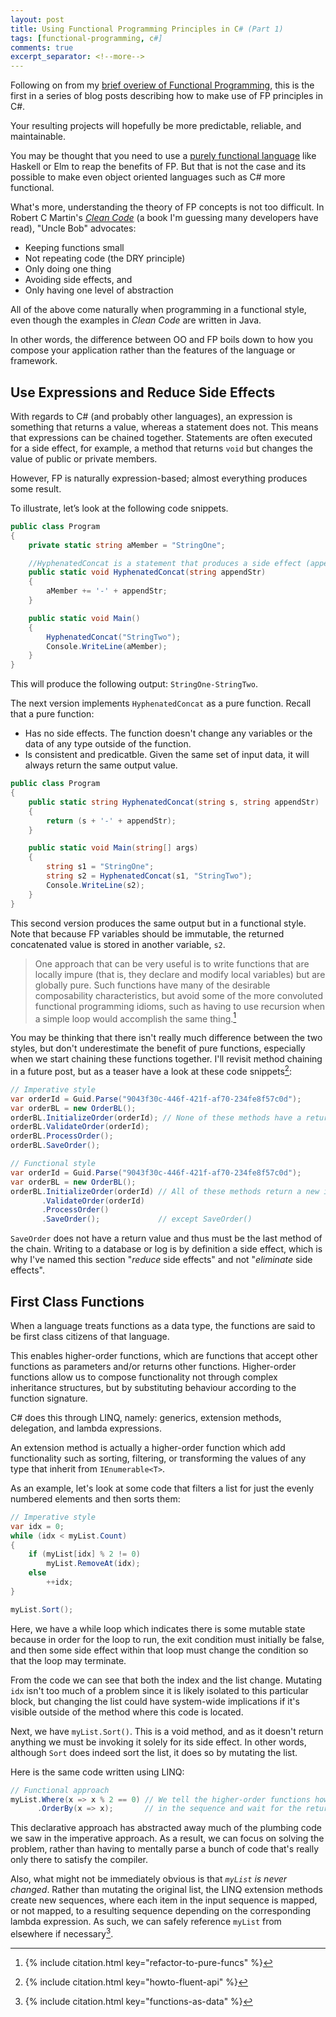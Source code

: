 ```yaml
---
layout: post
title: Using Functional Programming Principles in C# (Part 1)
tags: [functional-programming, c#]
comments: true
excerpt_separator: <!--more-->
---
```


Following on from my <a href="/2020/12/22/a-look-at-functional-programming.html">brief overiew of Functional Programming</a>, this is the first in a series of blog posts describing how to make use of FP principles in C#.

Your resulting projects will hopefully be more predictable, reliable, and maintainable.

<!--more-->

You may be thought that you need to use a [purely functional language](https://en.wikipedia.org/wiki/List_of_programming_languages_by_type#Functional_languages) like Haskell or Elm to reap the benefits of FP. But that is not the case and its possible to make even object oriented languages such as C# more functional.

What's more, understanding the theory of FP concepts is not too difficult. In Robert C Martin's [*Clean Code*](https://www.amazon.co.uk/dp/0132350882/) (a book I'm guessing many developers have read), "Uncle Bob" advocates:
- Keeping functions small
- Not repeating code (the DRY principle)
- Only doing one thing
- Avoiding side effects, and
- Only having one level of abstraction

All of the above come naturally when programming in a functional style, even though the examples in *Clean Code* are written in Java.

In other words, the difference between OO and FP boils down to how you compose your application rather than the features of the language or framework.


## Use Expressions and Reduce Side Effects

With regards to C# (and probably other languages), an expression is something that returns a value, whereas a statement does not. This means that expressions can be chained together. Statements are often executed for a side effect, for example, a method that returns `void` but changes the value of public or private members.

However, FP is naturally expression-based; almost everything produces some result.

To illustrate, let’s look at the following code snippets.

```c#
public class Program
{
    private static string aMember = "StringOne";

    //HyphenatedConcat is a statement that produces a side effect (appending to aMember)
    public static void HyphenatedConcat(string appendStr)
    {
        aMember += '-' + appendStr;
    }

    public static void Main()
    {
        HyphenatedConcat("StringTwo");
        Console.WriteLine(aMember);
    }
}
```
This will produce the following output: `StringOne-StringTwo`.

The next version implements `HyphenatedConcat` as a pure function. Recall that a pure function:
- Has no side effects. The function doesn't change any variables or the data of any type outside of the function.
- Is consistent and predicatble. Given the same set of input data, it will always return the same output value.

```c#
public class Program
{
    public static string HyphenatedConcat(string s, string appendStr)
    {
        return (s + '-' + appendStr);
    }

    public static void Main(string[] args)
    {
        string s1 = "StringOne";
        string s2 = HyphenatedConcat(s1, "StringTwo");
        Console.WriteLine(s2);
    }
}
```

This second version produces the same output but in a functional style. Note that because FP variables should be immutable, the returned concatenated value is stored in another variable, `s2`.

> One approach that can be very useful is to write functions that are locally impure (that is, they declare and modify local variables) but are globally pure. Such functions have many of the desirable composability characteristics, but avoid some of the more convoluted functional programming idioms, such as having to use recursion when a simple loop would accomplish the same thing.[^1]

You may be thinking that there isn't really much difference between the two styles, but don't underestimate the benefit of pure functions, especially when we start chaining these functions together. I'll revisit method chaining in a future post, but as a teaser have a look at these code snippets[^2]:

```c#
// Imperative style
var orderId = Guid.Parse("9043f30c-446f-421f-af70-234fe8f57c0d");
var orderBL = new OrderBL();
orderBL.InitializeOrder(orderId); // None of these methods have a return value, but they do alter class members
orderBL.ValidateOrder(orderId);
orderBL.ProcessOrder();
orderBL.SaveOrder();
```

```c#
// Functional style
var orderId = Guid.Parse("9043f30c-446f-421f-af70-234fe8f57c0d");
var orderBL = new OrderBL();
orderBL.InitializeOrder(orderId) // All of these methods return a new instance of OrderBL
       .ValidateOrder(orderId)
       .ProcessOrder()
       .SaveOrder();             // except SaveOrder()
```

`SaveOrder` does not have a return value and thus must be the last method of the chain. Writing to a database or log is by definition a side effect, which is why I've named this section "*reduce* side effects" and not "*eliminate* side effects".

## First Class Functions

When a language treats functions as a data type, the functions are said to be first class citizens of that language.

This enables higher-order functions, which are functions that accept other functions as parameters and/or returns other functions. Higher-order functions allow us to compose functionality not through complex inheritance structures, but by substituting behaviour according to the function signature.

C# does this through LINQ, namely: generics, extension methods, delegation, and lambda expressions.

An extension method is actually a higher-order function which add functionality such as sorting, filtering, or transforming the values of any type that inherit from `IEnumerable<T>`.

As an example, let's look at some code that filters a list for just the evenly numbered elements and then sorts them:

```c#
// Imperative style
var idx = 0;
while (idx < myList.Count)
{
    if (myList[idx] % 2 != 0)
        myList.RemoveAt(idx);
    else
        ++idx;
}

myList.Sort();
```

Here, we have a while loop which indicates there is some mutable state because in order for the loop to run, the exit condition must initially be false, and then some side effect within that loop must change the condition so that the loop may terminate.

From the code we can see that both the index and the list change. Mutating `idx` isn't too much of a problem since it is likely isolated to this particular block, but changing the list could have system-wide implications if it's visible outside of the method where this code is located.

Next, we have `myList.Sort()`. This is a void method, and as it doesn't return anything we must be invoking it solely for its side effect. In other words, although `Sort` does indeed sort the list, it does so by mutating the list.

Here is the same code written using LINQ:

```c#
// Functional approach
myList.Where(x => x % 2 == 0) // We tell the higher-order functions how to handle each element 
      .OrderBy(x => x);       // in the sequence and wait for the return values.
```

This declarative approach has abstracted away much of the plumbing code we saw in the imperative approach. As a result, we can focus on solving the problem, rather than having to mentally parse a bunch of code that's really only there to satisfy the compiler.

Also, what might not be immediately obvious is that *`myList` is never changed*. Rather than mutating the original list, the LINQ extension methods create new sequences, where each item in the input sequence is mapped, or not mapped, to a resulting sequence depending on the corresponding lambda expression. As such, we can safely reference `myList` from elsewhere if necessary[^3].

[^1]: {% include citation.html key="refactor-to-pure-funcs" %}
[^2]: {% include citation.html key="howto-fluent-api" %}
[^3]: {% include citation.html key="functions-as-data" %}
